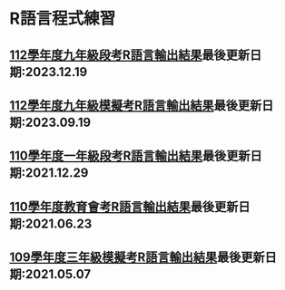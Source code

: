 # <h1>R語言程式練習</h1>
<h2><a href="https://tjjh.github.io/112RT/">112學年度九年級段考R語言輸出結果</a>最後更新日期:2023.12.19</h2>
<h2><a href="https://tjjh.github.io/112MT/">112學年度九年級模擬考R語言輸出結果</a>最後更新日期:2023.09.19</h2>
<h2><a href="https://tjjh.github.io/110RT/">110學年度一年級段考R語言輸出結果</a>最後更新日期:2021.12.29</h2>
<h2><a href="https://tjjh.github.io/110ET/">110學年度教育會考R語言輸出結果</a>最後更新日期:2021.06.23</h2>
<h2><a href="https://tjjh.github.io/109MT/">109學年度三年級模擬考R語言輸出結果</a>最後更新日期:2021.05.07</h2>
